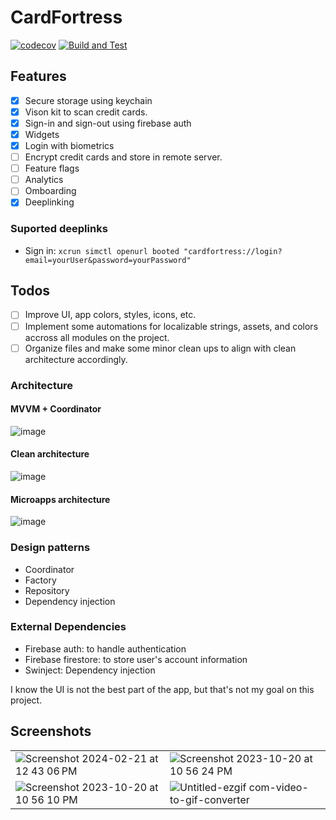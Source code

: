 # CardFortress

[![codecov](https://codecov.io/github/RobertiOS/CardFortress/branch/development/graph/badge.svg?token=Q0NMPMGYAY)](https://codecov.io/github/RobertiOS/CardFortress)
[![Build and Test](https://github.com/RobertiOS/CardFortress/actions/workflows/build.yml/badge.svg?branch=development)](https://github.com/RobertiOS/CardFortress/actions/workflows/build.yml)

## Features
- [x] Secure storage using keychain
- [x] Vison kit to scan credit cards.
- [x] Sign-in and sign-out using firebase auth
- [x] Widgets
- [x] Login with biometrics
- [ ] Encrypt credit cards and store in remote server.
- [ ] Feature flags
- [ ] Analytics
- [ ] Omboarding
- [x] Deeplinking

### Suported deeplinks
- Sign in: `xcrun simctl openurl booted "cardfortress://login?email=yourUser&password=yourPassword"`

## Todos
- [ ] Improve UI, app colors, styles, icons, etc.
- [ ] Implement some automations for localizable strings, assets, and colors accross all modules on the project.
- [ ] Organize files and make some minor clean ups to align with clean architecture accordingly.

### Architecture
#### MVVM + Coordinator

![image](https://github.com/RobertiOS/CardFortress/assets/93169254/43bafce4-314a-4b3a-9ac5-ec7003be55bf)


#### Clean architecture
![image](https://github.com/RobertiOS/CardFortress/assets/93169254/454b0a3a-fb25-4123-884b-89d8c50a2f5f)


#### Microapps architecture

![image](https://github.com/RobertiOS/CardFortress/assets/93169254/6a1c801b-1bde-4db8-a977-c194756d1ba4)



### Design patterns
- Coordinator
- Factory
- Repository
- Dependency injection

### External Dependencies
- Firebase auth: to handle authentication
- Firebase firestore: to store user's account information
- Swinject: Dependency injection

I know the UI is not the best part of the app, but that's not my goal on this project.

## Screenshots

|  |  |
|- | - |
| ![Screenshot 2024-02-21 at 12 43 06 PM](https://github.com/RobertiOS/CardFortress/assets/93169254/4b625417-a86a-472c-93f1-2c9ffad8b680) | ![Screenshot 2023-10-20 at 10 56 24 PM](https://github.com/RobertiOS/CardFortress/assets/93169254/689b74c0-e9e3-4759-ab03-7976a86d6a28) |
| ![Screenshot 2023-10-20 at 10 56 10 PM](https://github.com/RobertiOS/CardFortress/assets/93169254/85f174ff-ccb2-453f-8ca4-0d97e458a16c) | ![Untitled-ezgif com-video-to-gif-converter](https://github.com/RobertiOS/CardFortress/assets/93169254/48a574a6-0807-44eb-8dde-87cad1c44bfc) |

